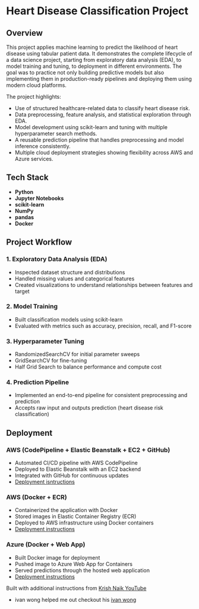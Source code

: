 # Heart Disease Classification Project

## Overview
This project applies machine learning to predict the likelihood of heart disease using tabular patient data. It demonstrates the complete lifecycle of a data science project, starting from exploratory data analysis (EDA), to model training and tuning, to deployment in different environments. The goal was to practice not only building predictive models but also implementing them in production-ready pipelines and deploying them using modern cloud platforms.  

The project highlights:
- Use of structured healthcare-related data to classify heart disease risk.  
- Data preprocessing, feature analysis, and statistical exploration through EDA.  
- Model development using scikit-learn and tuning with multiple hyperparameter search methods.  
- A reusable prediction pipeline that handles preprocessing and model inference consistently.  
- Multiple cloud deployment strategies showing flexibility across AWS and Azure services.  

## Tech Stack
- **Python**
- **Jupyter Notebooks**
- **scikit-learn**
- **NumPy**
- **pandas**
- **Docker**


## Project Workflow

### 1. Exploratory Data Analysis (EDA)
- Inspected dataset structure and distributions  
- Handled missing values and categorical features  
- Created visualizations to understand relationships between features and target  

### 2. Model Training
- Built classification models using scikit-learn  
- Evaluated with metrics such as accuracy, precision, recall, and F1-score  

### 3. Hyperparameter Tuning
- RandomizedSearchCV for initial parameter sweeps  
- GridSearchCV for fine-tuning  
- Half Grid Search to balance performance and compute cost  

### 4. Prediction Pipeline
- Implemented an end-to-end pipeline for consistent preprocessing and prediction  
- Accepts raw input and outputs prediction (heart disease risk classification)  


## Deployment

### AWS (CodePipeline + Elastic Beanstalk + EC2 + GitHub)
- Automated CI/CD pipeline with AWS CodePipeline  
- Deployed to Elastic Beanstalk with an EC2 backend  
- Integrated with GitHub for continuous updates  
- [Deployment isntructions](https://github.com/raymondcen/Heart-Disease-Predictor/blob/aws-docker/deployment_setup.md)
### AWS (Docker + ECR)
- Containerized the application with Docker  
- Stored images in Elastic Container Registry (ECR)  
- Deployed to AWS infrastructure using Docker containers
- [Deployment instructions](google.com)

### Azure (Docker + Web App)
- Built Docker image for deployment  
- Pushed image to Azure Web App for Containers  
- Served predictions through the hosted web application
- [Deployment instructions](https://github.com/raymondcen/Heart-Disease-Predictor/blob/azure-docker/azure_docker_deployment.md)

Built with additional instructions from [Krish Naik YouTube](https://www.youtube.com/playlist?list=PLZoTAELRMXVPS-dOaVbAux22vzqdgoGhG)


- ivan wong helped me out checkout his [ivan wong](github.com/ivanw5x)

